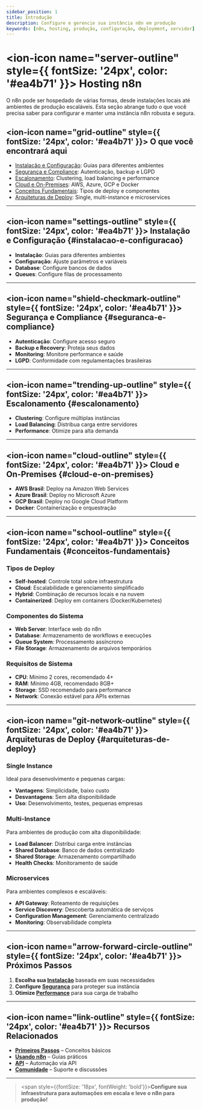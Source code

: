 ```yaml
---
sidebar_position: 1
title: Introdução
description: Configure e gerencie sua instância n8n em produção
keywords: [n8n, hosting, produção, configuração, deployment, servidor]
---
```


# <ion-icon name="server-outline" style={{ fontSize: '24px', color: '#ea4b71' }}></ion-icon> Hosting n8n

O n8n pode ser hospedado de várias formas, desde instalações locais até ambientes de produção escaláveis. Esta seção abrange tudo o que você precisa saber para configurar e manter uma instância n8n robusta e segura.

## <ion-icon name="grid-outline" style={{ fontSize: '24px', color: '#ea4b71' }}></ion-icon> O que você encontrará aqui

- [Instalação e Configuração](#instalacao-e-configuracao): Guias para diferentes ambientes
- [Segurança e Compliance](#seguranca-e-compliance): Autenticação, backup e LGPD
- [Escalonamento](#escalonamento): Clustering, load balancing e performance
- [Cloud e On-Premises](#cloud-e-on-premises): AWS, Azure, GCP e Docker
- [Conceitos Fundamentais](#conceitos-fundamentais): Tipos de deploy e componentes
- [Arquiteturas de Deploy](#arquiteturas-de-deploy): Single, multi-instance e microservices

---

## <ion-icon name="settings-outline" style={{ fontSize: '24px', color: '#ea4b71' }}></ion-icon> Instalação e Configuração {#instalacao-e-configuracao}

- **Instalação**: Guias para diferentes ambientes
- **Configuração**: Ajuste parâmetros e variáveis
- **Database**: Configure bancos de dados
- **Queues**: Configure filas de processamento

---

## <ion-icon name="shield-checkmark-outline" style={{ fontSize: '24px', color: '#ea4b71' }}></ion-icon> Segurança e Compliance {#seguranca-e-compliance}

- **Autenticação**: Configure acesso seguro
- **Backup e Recovery**: Proteja seus dados
- **Monitoring**: Monitore performance e saúde
- **LGPD**: Conformidade com regulamentações brasileiras

---

## <ion-icon name="trending-up-outline" style={{ fontSize: '24px', color: '#ea4b71' }}></ion-icon> Escalonamento {#escalonamento}

- **Clustering**: Configure múltiplas instâncias
- **Load Balancing**: Distribua carga entre servidores
- **Performance**: Otimize para alta demanda

---

## <ion-icon name="cloud-outline" style={{ fontSize: '24px', color: '#ea4b71' }}></ion-icon> Cloud e On-Premises {#cloud-e-on-premises}

- **AWS Brasil**: Deploy na Amazon Web Services
- **Azure Brasil**: Deploy no Microsoft Azure
- **GCP Brasil**: Deploy no Google Cloud Platform
- **Docker**: Containerização e orquestração

---

## <ion-icon name="school-outline" style={{ fontSize: '24px', color: '#ea4b71' }}></ion-icon> Conceitos Fundamentais {#conceitos-fundamentais}

### Tipos de Deploy

- **Self-hosted**: Controle total sobre infraestrutura
- **Cloud**: Escalabilidade e gerenciamento simplificado
- **Hybrid**: Combinação de recursos locais e na nuvem
- **Containerized**: Deploy em containers (Docker/Kubernetes)

### Componentes do Sistema

- **Web Server**: Interface web do n8n
- **Database**: Armazenamento de workflows e execuções
- **Queue System**: Processamento assíncrono
- **File Storage**: Armazenamento de arquivos temporários

### Requisitos de Sistema

- **CPU**: Mínimo 2 cores, recomendado 4+
- **RAM**: Mínimo 4GB, recomendado 8GB+
- **Storage**: SSD recomendado para performance
- **Network**: Conexão estável para APIs externas

---

## <ion-icon name="git-network-outline" style={{ fontSize: '24px', color: '#ea4b71' }}></ion-icon> Arquiteturas de Deploy {#arquiteturas-de-deploy}

### Single Instance

Ideal para desenvolvimento e pequenas cargas:

- **Vantagens**: Simplicidade, baixo custo
- **Desvantagens**: Sem alta disponibilidade
- **Uso**: Desenvolvimento, testes, pequenas empresas

### Multi-Instance

Para ambientes de produção com alta disponibilidade:

- **Load Balancer**: Distribui carga entre instâncias
- **Shared Database**: Banco de dados centralizado
- **Shared Storage**: Armazenamento compartilhado
- **Health Checks**: Monitoramento de saúde

### Microservices

Para ambientes complexos e escaláveis:

- **API Gateway**: Roteamento de requisições
- **Service Discovery**: Descoberta automática de serviços
- **Configuration Management**: Gerenciamento centralizado
- **Monitoring**: Observabilidade completa

---

## <ion-icon name="arrow-forward-circle-outline" style={{ fontSize: '24px', color: '#ea4b71' }}></ion-icon> Próximos Passos

1. **Escolha sua [Instalação](./instalacao/)** baseada em suas necessidades
2. **Configure [Segurança](./seguranca/)** para proteger sua instância
3. **Otimize [Performance](./escalonamento/)** para sua carga de trabalho

---

## <ion-icon name="link-outline" style={{ fontSize: '24px', color: '#ea4b71' }}></ion-icon> Recursos Relacionados

- **[Primeiros Passos](../primeiros-passos/)** – Conceitos básicos
- **[Usando n8n](../usando-n8n/index.md)** – Guias práticos
- **[API](../api/)** – Automação via API
- **[Comunidade](../comunidade/)** – Suporte e discussões

---

> <span style={{fontSize: '18px', fontWeight: 'bold'}}>**Configure sua infraestrutura para automações em escala e leve o n8n para produção!**</span>
